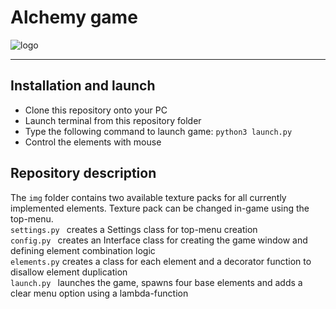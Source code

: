 # Alchemy game
![logo](https://github.com/TheCoolestMango/SDP_HA1/blob/master/alchemy.png?raw=true)
__________________________

## Installation and launch
* Clone this repository onto your PC
* Launch terminal from this repository folder
* Type the following command to launch game:
  ``` python3 launch.py ```
* Control the elements with mouse

## Repository description
The ```img``` folder contains two available texture packs for all currently implemented elements. Texture pack can be changed in-game using the top-menu.\
```settings.py ``` creates a Settings class for top-menu creation\
```config.py ``` creates an Interface class for creating the game window and defining element combination logic\
```elements.py``` creates a class for each element and a decorator function to disallow element duplication\
```launch.py ``` launches the game, spawns four base elements and adds a clear menu option using a lambda-function
